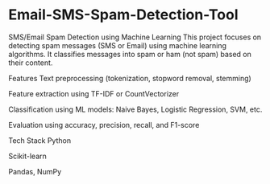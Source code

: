 # Email-SMS-Spam-Detection-Tool
SMS/Email Spam Detection using Machine Learning
This project focuses on detecting spam messages (SMS or Email) using machine learning algorithms. It classifies messages into spam or ham (not spam) based on their content.

 Features
Text preprocessing (tokenization, stopword removal, stemming)

Feature extraction using TF-IDF or CountVectorizer

Classification using ML models: Naive Bayes, Logistic Regression, SVM, etc.

Evaluation using accuracy, precision, recall, and F1-score

 Tech Stack
Python

Scikit-learn

Pandas, NumPy
